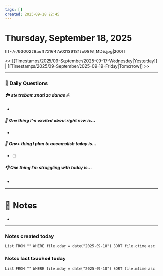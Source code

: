 ```yaml
---
tags: []
created: 2025-09-18 22:45
---
```

# Thursday, September 18, 2025

![[~/×/9300238aeff721647a021391815c98f6_MD5.jpg|200]]

<< [[Timestamps/2025/09-September/2025-09-17-Wednesday|Yesterday]] | [[Timestamps/2025/09-September/2025-09-19-Friday|Tomorrow]] >>

---
### 📅 Daily Questions

##### 🏞️️ sto trebam znati za danas ☀️
- 

##### 🙌 One thing I'm excited about right now is...
- 

##### 🚀 One+ thing I plan to accomplish today is...
- [ ] 

##### 👎 One thing I'm struggling with today is...
- 

---
# 📝 Notes
- 

---
### Notes created today

```dataview
List FROM "" WHERE file.cday = date("2025-09-18") SORT file.ctime asc
```

### Notes last touched today

```dataview
List FROM "" WHERE file.mday = date("2025-09-18") SORT file.mtime asc
```
